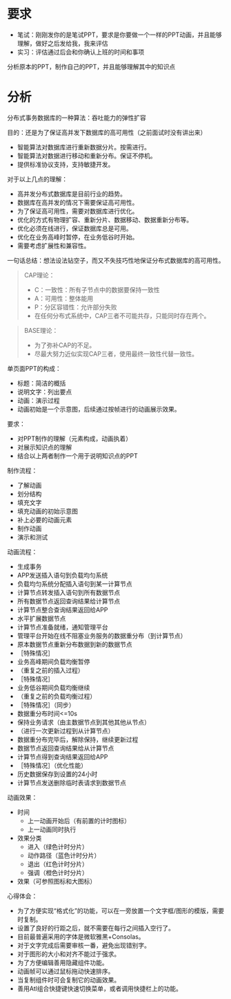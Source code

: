 # 要求
 
* 笔试：刚刚发你的是笔试PPT，要求是你要做一个一样的PPT动画，并且能够理解，做好之后发给我，我来评估
* 实习：评估通过后会和你确认上班的时间和事项

分析原本的PPT，制作自己的PPT，并且能够理解其中的知识点

# 分析

分布式事务数据库的一种算法：吞吐能力的弹性扩容

目的：还是为了保证高并发下数据库的高可用性（之前面试时没有讲出来）

* 智能算法对数据库进行重新数据分片。按需进行。
* 智能算法对数据进行移动和重新分布。保证不停机。
* 提供标准协议支持，支持敏捷开发。

对于以上几点的理解：
* 高并发分布式数据库是目前行业的趋势。
* 数据库在高并发的情况下需要保证高可用性。
* 为了保证高可用性，需要对数据库进行优化。
* 优化的方式有物理扩容、重新分片、数据移动、数据重新分布等。
* 优化必须在线进行，保证数据库总是可用。
* 优化在业务高峰时暂停，在业务低谷时开始。
* 需要考虑扩展性和兼容性。

一句话总结：想法设法钻空子，而又不失技巧性地保证分布式数据库的高可用性。

> CAP理论：
> * C：一致性：所有子节点中的数据要保持一致性
> * A：可用性：整体能用
> * P：分区容错性：允许部分失败
> * 在任何分布式系统中，CAP三者不可能共存，只能同时存在两个。

> BASE理论：
> * 为了弥补CAP的不足。
> * 尽最大努力近似实现CAP三者，使用最终一致性代替一致性。

单页面PPT的构成：

* 标题：简洁的概括
* 说明文字：列出要点
* 动画：演示过程
* 动画初始是一个示意图，后续通过按帧进行的动画展示效果。

要求：

* 对PPT制作的理解（元素构成，动画执着）
* 对展示知识点的理解
* 结合以上两者制作一个用于说明知识点的PPT

制作流程：
* 了解动画
* 划分结构
* 填充文字
* 填充动画的初始示意图
* 补上必要的动画元素
* 制作动画
* 演示和测试

动画流程：
* 生成事务
* APP发送插入语句到负载均匀系统
* 负载均匀系统分配插入语句到某一计算节点
* 计算节点转发插入语句到所有数据节点
* 所有数据节点返回查询结果给计算节点
* 计算节点整合查询结果返回给APP
* 水平扩展数据节点
* 计算节点准备就绪，通知管理平台
* 管理平台开始在线不阻塞业务服务的数据重分布（到计算节点）
* 原本数据节点重新分布数据到新的数据节点
* ［特殊情况］
* 业务高峰期间负载均衡暂停
* （重复之前的插入过程）
* ［特殊情况］
* 业务低谷期间负载均衡继续
* （重复之前的负载均衡过程）
* ［特殊情况］（同步）
* 数据重分布时间<=10s
* 保持业务请求（由主数据节点到其他其他从节点）
* （进行一次更新过程到从计算节点）
* 数据重分布完毕后，解除保持，继续更新过程
* 数据节点返回查询结果给从计算节点
* 计算节点得到查询结果返回给APP
* ［特殊情况］（优化性能）
* 历史数据保存到设置的24小时
* 计算节点发送删除临时表请求到数据节点

动画效果：
* 时间 
  * 上一动画开始后（有前置的计时图标）
  * 上一动画同时执行
* 效果分类
  * 进入（绿色计时分片）
  * 动作路径（蓝色计时分片）
  * 退出（红色计时分片）
  * 强调（橙色计时分片）
* 效果（可参照图标和大图标）

心得体会：
* 为了方便实现“格式化”的功能，可以在一旁放置一个文字框/图形的模版，需要时复制。
* 设置了良好的行距之后，就不需要在每行之间插入空行了。
* 目前最普遍采用的字体是微软雅黑+Consolas。
* 对于文字完成后需要审核一番，避免出现错别字。
* 对于图形的大小和对齐不能过于强求。
* 为了方便编辑善用隐藏组件功能。
* 动画帧可以通过鼠标拖动快速排序。
* 当复制组件时可会复制它的动画效果。
* 善用Atl组合快捷键快速切换菜单，或者调用快捷栏上的功能。
